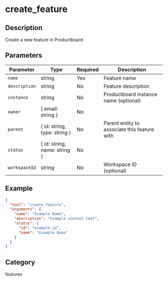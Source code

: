 # create_feature

## Description

Create a new feature in Productboard

## Parameters

| Parameter     | Type                         | Required | Description                                  |
| ------------- | ---------------------------- | -------- | -------------------------------------------- |
| `name`        | string                       | Yes      | Feature name                                 |
| `description` | string                       | No       | Feature description                          |
| `instance`    | string                       | No       | Productboard instance name (optional)        |
| `owner`       | { email: string }            | No       |                                              |
| `parent`      | { id: string, type: string } | No       | Parent entity to associate this feature with |
| `status`      | { id: string, name: string } | No       |                                              |
| `workspaceId` | string                       | No       | Workspace ID (optional)                      |

## Example

```json
{
  "tool": "create_feature",
  "arguments": {
    "name": "Example Name",
    "description": "Example content text",
    "status": {
      "id": "example-id",
      "name": "Example Name"
    }
  }
}
```

## Category

features

